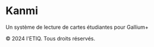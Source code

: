 # Kanmi
Un système de lecture de cartes étudiantes pour Gallium+

© 2024 l'ETIQ. Tous droits réservés.
